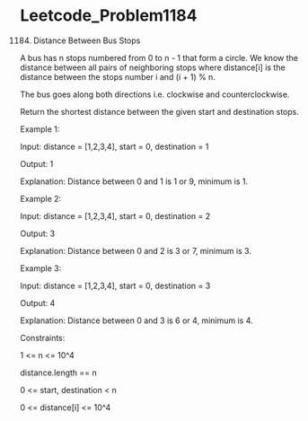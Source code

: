 # Leetcode_Problem1184


1184. Distance Between Bus Stops



A bus has n stops numbered from 0 to n - 1 that form a circle. We know the distance between all pairs of neighboring stops where distance[i] is the distance between the stops number i and (i + 1) % n.





The bus goes along both directions i.e. clockwise and counterclockwise.





Return the shortest distance between the given start and destination stops.

 

Example 1:



Input: distance = [1,2,3,4], start = 0, destination = 1




Output: 1





Explanation: Distance between 0 and 1 is 1 or 9, minimum is 1.
 




Example 2:





Input: distance = [1,2,3,4], start = 0, destination = 2





Output: 3




Explanation: Distance between 0 and 2 is 3 or 7, minimum is 3.
 


Example 3:



Input: distance = [1,2,3,4], start = 0, destination = 3



Output: 4



Explanation: Distance between 0 and 3 is 6 or 4, minimum is 4.
 



Constraints:




1 <= n <= 10^4



distance.length == n



0 <= start, destination < n




0 <= distance[i] <= 10^4



